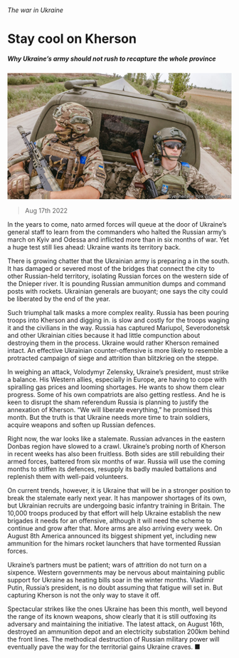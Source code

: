 ###### The war in Ukraine

# Stay cool on Kherson 

##### Why Ukraine’s army should not rush to recapture the whole province 

![image](images/20220820_LDP001.jpg) 

> Aug 17th 2022 

In the years to come, nato armed forces will queue at the door of Ukraine’s general staff to learn from the commanders who halted the Russian army’s march on Kyiv and Odessa and inflicted more than  in six months of war. Yet a huge test still lies ahead: Ukraine wants its territory back. 

There is growing chatter that the Ukrainian army is preparing a  in the south. It has damaged or severed most of the bridges that connect the city to other Russian-held territory, isolating Russian forces on the western side of the Dnieper river. It is pounding Russian ammunition dumps and command posts with rockets. Ukrainian generals are buoyant; one says the city could be liberated by the end of the year. 

Such triumphal talk masks a more complex reality. Russia has been pouring troops into Kherson and digging in.  is slow and costly for the troops waging it and the civilians in the way. Russia has captured Mariupol, Severodonetsk and other Ukrainian cities because it had little compunction about destroying them in the process. Ukraine would rather Kherson remained intact. An effective Ukrainian counter-offensive is more likely to resemble a protracted campaign of siege and attrition than blitzkrieg on the steppe.

In weighing an attack, Volodymyr Zelensky, Ukraine’s president, must strike a balance. His Western allies, especially in Europe, are having to cope with spiralling gas prices and looming shortages. He wants to show them clear progress. Some of his own compatriots are also getting restless. And he is keen to disrupt the sham referendum Russia is planning to justify the annexation of Kherson. “We will liberate everything,” he promised this month. But the truth is that Ukraine needs more time to train soldiers, acquire weapons and soften up Russian defences.

Right now, the war looks like a stalemate. Russian advances in the eastern Donbas region have slowed to a crawl. Ukraine’s probing north of Kherson in recent weeks has also been fruitless. Both sides are still rebuilding their armed forces, battered from six months of war. Russia will use the coming months to stiffen its defences, resupply its badly mauled battalions and replenish them with well-paid volunteers.

On current trends, however, it is Ukraine that will be in a stronger position to break the stalemate early next year. It has manpower shortages of its own, but Ukrainian recruits are undergoing basic infantry training in Britain. The 10,000 troops produced by that effort will help Ukraine establish the new brigades it needs for an offensive, although it will need the scheme to continue and grow after that. More arms are also arriving every week. On August 8th America announced its biggest shipment yet, including new ammunition for the himars rocket launchers that have tormented Russian forces.

Ukraine’s partners must be patient; wars of attrition do not turn on a sixpence. Western governments may be nervous about maintaining public support for Ukraine as heating bills soar in the winter months. Vladimir Putin, Russia’s president, is no doubt assuming that fatigue will set in. But capturing Kherson is not the only way to stave it off.

Spectacular strikes like the ones Ukraine has been  this month, well beyond the range of its known weapons, show clearly that it is still outfoxing its adversary and maintaining the initiative. The latest attack, on August 16th, destroyed an ammunition depot and an electricity substation 200km behind the front lines. The methodical destruction of Russian military power will eventually pave the way for the territorial gains Ukraine craves. ■


